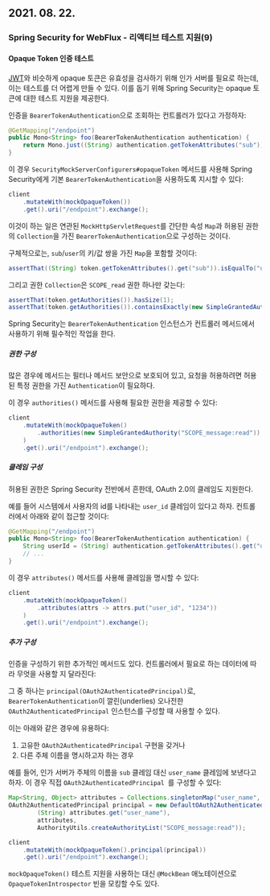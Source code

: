 ## 2021. 08. 22.

### Spring Security for WebFlux - 리액티브 테스트 지원(9)

#### Opaque Token 인증 테스트

[JWT][testing-jwt]와 비슷하게 opaque 토큰은 유효성을 검사하기 위해 인가 서버를 필요로 하는데, 이는 테스트를 더 어렵게 만들 수 있다. 이를 돕기 위해 Spring Security는 opaque 토큰에 대한 테스트 지원을 제공한다.

인증을 `BearerTokenAuthentication`으로 조회하는 컨트롤러가 있다고 가정하자:

```java
@GetMapping("/endpoint")
public Mono<String> foo(BearerTokenAuthentication authentication) {
    return Mono.just((String) authentication.getTokenAttributes("sub"));
}
```

이 경우 `SecurityMockServerConfigurers#opaqueToken` 메서드를 사용해 Spring Security에게 기본 `BearerTokenAuthentication`을 사용하도록 지시할 수 있다:

```java
client
    .mutateWith(mockOpaqueToken())
    .get().uri("/endpoint").exchange();
```

이것이 하는 일은 연관된 `MockHttpServletRequest`를 간단한 속성 `Map`과 허용된 권한의 `Collection`을 가진 `BearerTokenAuthentication`으로 구성하는 것이다.

구체적으로는, `sub`/`user`의 키/값 쌍을 가진 `Map`을 포함할 것이다:

```java
assertThat((String) token.getTokenAttributes().get("sub")).isEqualTo("user");
```

그리고 권한 `Collection`은 `SCOPE_read` 권한 하나만 갖는다:

```java
assertThat(token.getAuthorities()).hasSize(1);
assertThat(token.getAuthorities()).containsExactly(new SimpleGrantedAuthority("SCOPE_read"));
```

Spring Security는 `BearerTokenAuthentication` 인스턴스가 컨트롤러 메서드에서 사용하기 위해 필수적인 작업을 한다.

##### 권한 구성

많은 경우에 메서드는 필터나 메서드 보안으로 보호되어 있고, 요청을 허용하려면 허용된 특정 권한을 가진 `Authentication`이 필요하다. 

이 경우 `authorities()` 메서드를 사용해 필요한 권한을 제공할 수 있다:

```java
client
    .mutateWith(mockOpaqueToken()
        .authorities(new SimpleGrantedAuthority("SCOPE_message:read"))
    )
    .get().uri("/endpoint").exchange();
```

##### 클레임 구성

허용된 권한은 Spring Security 전반에서 흔한데, OAuth 2.0의 클레임도 지원한다.

예를 들어 시스템에서 사용자의 id를 나타내는 `user_id` 클레임이 있다고 하자. 컨트롤러에서 아래와 같이 접근할 것이다:

```java
@GetMapping("/endpoint")
public Mono<String> foo(BearerTokenAuthentication authentication) {
    String userId = (String) authentication.getTokenAttributes().get("user_id");
    // ...
}
```

이 경우 `attributes()` 메서드를 사용해 클레임을 명시할 수 있다:

```java
client
    .mutateWith(mockOpaqueToken()
        .attributes(attrs -> attrs.put("user_id", "1234"))
    )
    .get().uri("/endpoint").exchange();
```

##### 추가 구성

인증을 구성하기 위한 추가적인 메서드도 있다. 컨트롤러에서 필요로 하는 데이터에 따라 무엇을 사용할 지 달라진다:

그 중 하나는 `principal(OAuth2AuthenticatedPrincipal)`로, `BearerTokenAuthentication`이 깔린(underlies) 오나전한 `OAuth2AuthenticatedPrincipal` 인스턴스를 구성할 때 사용할 수 있다.

이는 아래와 같은 경우에 유용하다:

1. 고유한 `OAuth2AuthenticatedPrincipal` 구현을 갖거나
2. 다른 주체 이름을 명시하고자 하는 경우

예를 들어, 인가 서버가 주체의 이름을 `sub` 클레임 대신 `user_name` 클레임에 보낸다고 하자. 이 경우 직접 `OAuth2AuthenticatedPrincipal `를 구성할 수 있다:

```java
Map<String, Object> attributes = Collections.singletonMap("user_name", "foo_user");
OAuth2AuthenticatedPrincipal principal = new DefaultOAuth2AuthenticatedPrincipal(
        (String) attributes.get("user_name"),
        attributes,
        AuthorityUtils.createAuthorityList("SCOPE_message:read"));

client
    .mutateWith(mockOpaqueToken().principal(principal))
    .get().uri("/endpoint").exchange();
```

`mockOpaqueToken()` 테스트 지원을 사용하는 대신 `@MockBean` 애노테이션으로 `OpaqueTokenIntrospector` 빈을 모킹할 수도 있다.



[testing-jwt]: https://docs.spring.io/spring-security/site/docs/5.4.1/reference/html5/#webflux-testing-jwt